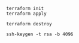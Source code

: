 ```
terraform init
terraform apply
```
```
terraform destroy
```

```
ssh-keygen -t rsa -b 4096
```
